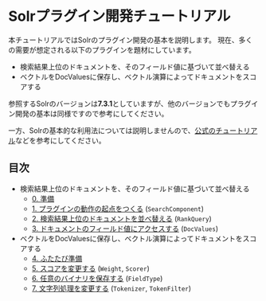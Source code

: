 # Solrプラグイン開発チュートリアル

本チュートリアルではSolrのプラグイン開発の基本を説明します。
現在、多くの需要が想定される以下のプラグインを題材にしています。

- 検索結果上位のドキュメントを、そのフィールド値に基づいて並べ替える
- ベクトルをDocValuesに保存し、ベクトル演算によってドキュメントをスコアする

参照するSolrのバージョンは**7.3.1**としていますが、他のバージョンでもプラグイン開発の基本は同様ですので参考にしてください。

一方、Solrの基本的な利用法については説明しませんので、[公式のチュートリアル](https://solr.apache.org/guide/7_3/solr-tutorial.html)などを参考にしてください。

## 目次
- 検索結果上位のドキュメントを、そのフィールド値に基づいて並べ替える
  - [0. 準備](0_preliminary.md)
  - [1. プラグインの動作の起点をつくる](1_search_component.md) (`SearchComponent`)
  - [2. 検索結果上位のドキュメントを並べ替える](2_rank_query.md) (`RankQuery`)
  - [3. ドキュメントのフィールド値にアクセスする](3_doc_values.md) (`DocValues`)
- ベクトルをDocValuesに保存し、ベクトル演算によってドキュメントをスコアする
  - [4. ふたたび準備](4_preliminary2.md)
  - [5. スコアを変更する](5_weight_and_scorer.md) (`Weight`, `Scorer`)
  - [6. 任意のバイナリを保存する](6_field_type.md) (`FieldType`)
  - [7. 文字列処理を変更する](7_tokenizer_and_token_filter.md) (`Tokenizer`, `TokenFilter`)
